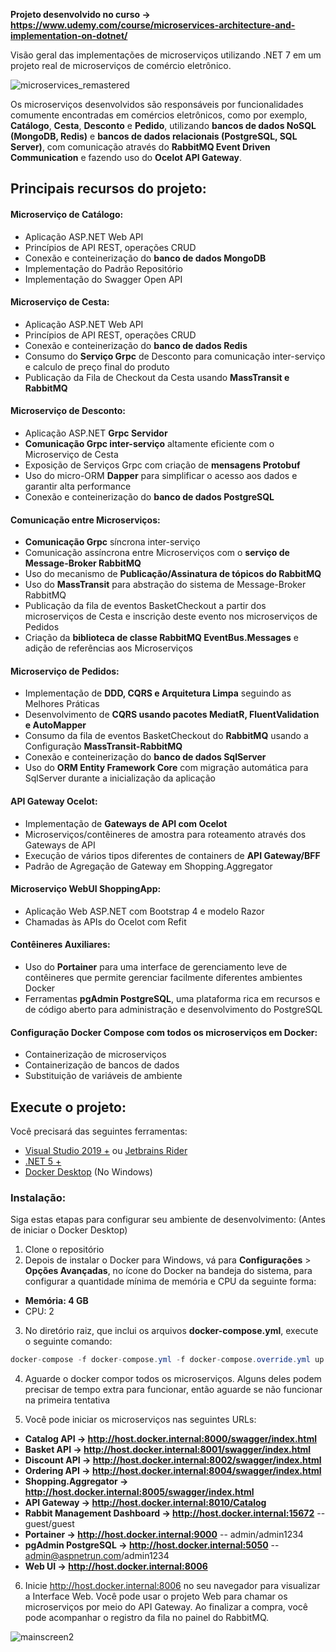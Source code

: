 **Projeto desenvolvido no curso -> https://www.udemy.com/course/microservices-architecture-and-implementation-on-dotnet/**

Visão geral das implementações de microserviços utilizando .NET 7 em um projeto real de microserviços de comércio eletrônico.

![microservices_remastered](https://user-images.githubusercontent.com/1147445/110304529-c5b70180-800c-11eb-832b-a2751b5bda76.png)

Os microserviços desenvolvidos são responsáveis por funcionalidades comumente encontradas em comércios eletrônicos, como por exemplo, **Catálogo**, **Cesta**, **Desconto** e **Pedido**, utilizando **bancos de dados NoSQL (MongoDB, Redis)** e **bancos de dados relacionais (PostgreSQL, SQL Server)**, com comunicação através do **RabbitMQ Event Driven Communication** e fazendo uso do **Ocelot API Gateway**.

## Principais recursos do projeto:

#### Microserviço de Catálogo: 
* Aplicação ASP.NET Web API 
* Princípios de API REST, operações CRUD
* Conexão e conteinerização do **banco de dados MongoDB**
* Implementação do Padrão Repositório
* Implementação do Swagger Open API

#### Microserviço de Cesta:
* Aplicação ASP.NET Web API 
* Princípios de API REST, operações CRUD
* Conexão e conteinerização do **banco de dados Redis**
* Consumo do **Serviço Grpc** de Desconto para comunicação inter-serviço e calculo de preço final do produto
* Publicação da Fila de Checkout da Cesta usando **MassTransit e RabbitMQ**
  
#### Microserviço de Desconto:
* Aplicação ASP.NET **Grpc Servidor**
* **Comunicação Grpc inter-serviço** altamente eficiente com o Microserviço de Cesta
* Exposição de Serviços Grpc com criação de **mensagens Protobuf**
* Uso do micro-ORM **Dapper** para simplificar o acesso aos dados e garantir alta performance
* Conexão e conteinerização do **banco de dados PostgreSQL**

#### Comunicação entre Microserviços:
* **Comunicação Grpc** síncrona inter-serviço
* Comunicação assíncrona entre Microserviços com o **serviço de Message-Broker RabbitMQ**
* Uso do mecanismo de **Publicação/Assinatura de tópicos do RabbitMQ**
* Uso do **MassTransit** para abstração do sistema de Message-Broker RabbitMQ
* Publicação da fila de eventos BasketCheckout a partir dos microserviços de Cesta e inscrição deste evento nos microserviços de Pedidos
* Criação da **biblioteca de classe RabbitMQ EventBus.Messages** e adição de referências aos Microserviços

#### Microserviço de Pedidos:

* Implementação de **DDD, CQRS e Arquitetura Limpa** seguindo as Melhores Práticas
* Desenvolvimento de **CQRS usando pacotes MediatR, FluentValidation e AutoMapper**
* Consumo da fila de eventos BasketCheckout do **RabbitMQ** usando a Configuração **MassTransit-RabbitMQ**
* Conexão e conteinerização do **banco de dados SqlServer**
* Uso do **ORM Entity Framework Core** com migração automática para SqlServer durante a inicialização da aplicação

#### API Gateway Ocelot:
* Implementação de **Gateways de API com Ocelot**
* Microserviços/contêineres de amostra para roteamento através dos Gateways de API
* Execução de vários tipos diferentes de containers de **API Gateway/BFF**
* Padrão de Agregação de Gateway em Shopping.Aggregator

#### Microserviço WebUI ShoppingApp:
* Aplicação Web ASP.NET com Bootstrap 4 e modelo Razor
* Chamadas às APIs do Ocelot com Refit

#### Contêineres Auxiliares: 
* Uso do **Portainer** para uma interface de gerenciamento leve de contêineres que permite gerenciar facilmente diferentes ambientes Docker
* Ferramentas **pgAdmin PostgreSQL**, uma plataforma rica em recursos e de código aberto para administração e desenvolvimento do PostgreSQL

#### Configuração Docker Compose com todos os microserviços em Docker:

* Containerização de microserviços
* Containerização de bancos de dados
* Substituição de variáveis de ambiente

## Execute o projeto:
Você precisará das seguintes ferramentas:

* [Visual Studio 2019 +](https://visualstudio.microsoft.com/downloads/) ou [Jetbrains Rider](https://www.jetbrains.com/rider/)
* [.NET 5 +](https://dotnet.microsoft.com/download/dotnet-core/5)
* [Docker Desktop](https://www.docker.com/products/docker-desktop) (No Windows)

### Instalação:
Siga estas etapas para configurar seu ambiente de desenvolvimento: (Antes de iniciar o Docker Desktop)

1. Clone o repositório
2. Depois de instalar o Docker para Windows, vá para **Configurações** > **Opções Avançadas**, no ícone do Docker na bandeja do sistema, para configurar a quantidade mínima de memória e CPU da seguinte forma:
* **Memória: 4 GB**
* CPU: 2
3. No diretório raiz, que inclui os arquivos **docker-compose.yml**, execute o seguinte comando:
```csharp
docker-compose -f docker-compose.yml -f docker-compose.override.yml up -d
```

4. Aguarde o docker compor todos os microserviços. Alguns deles podem precisar de tempo extra para funcionar, então aguarde se não funcionar na primeira tentativa

5. Você pode iniciar os microserviços nas seguintes URLs:

* **Catalog API -> http://host.docker.internal:8000/swagger/index.html**
* **Basket API -> http://host.docker.internal:8001/swagger/index.html**
* **Discount API -> http://host.docker.internal:8002/swagger/index.html**
* **Ordering API -> http://host.docker.internal:8004/swagger/index.html**
* **Shopping.Aggregator -> http://host.docker.internal:8005/swagger/index.html**
* **API Gateway -> http://host.docker.internal:8010/Catalog**
* **Rabbit Management Dashboard -> http://host.docker.internal:15672**   -- guest/guest
* **Portainer -> http://host.docker.internal:9000**   -- admin/admin1234
* **pgAdmin PostgreSQL -> http://host.docker.internal:5050**   -- admin@aspnetrun.com/admin1234
* **Web UI -> http://host.docker.internal:8006**

6. Inicie http://host.docker.internal:8006 no seu navegador para visualizar a Interface Web. Você pode usar o projeto Web para chamar os microserviços por meio do API Gateway. Ao finalizar a compra, você pode acompanhar o registro da fila no painel do RabbitMQ.

![mainscreen2](https://user-images.githubusercontent.com/1147445/81381837-08226000-9116-11ea-9489-82645b8dbfc4.png)
